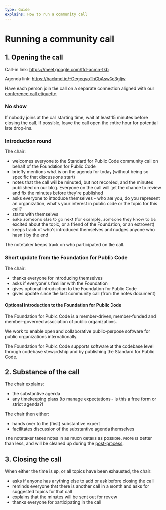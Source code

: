 ```yaml
---
type: Guide
explains: How to run a community call
---
```


# Running a community call

## 1. Opening the call

Call-in link: <https://meet.google.com/tfd-acmn-tkb>

Agenda link: <https://hackmd.io/-OegeqvoThCbAsw3c3gIjw>

Have each person join the call on a separate connection aligned with our [conference call etiquette](../communication/conference-call-etiquette.md).

### No show

If nobody joins at the call starting time, wait at least 15 minutes before closing the call. If possible, leave the call open the entire hour for potential late drop-ins.

### Introduction round

The chair:

* welcomes everyone to the Standard for Public Code community call on behalf of the Foundation for Public Code
* briefly mentions what is on the agenda for today (without being so specific that discussions start)
* notes that the call will be minuted, but not recorded, and the minutes published on our blog. Everyone on the call will get the chance to review and fix the minutes before they're published
* asks everyone to introduce themselves - who are you, do you represent an organization, what's your interest in public code or the topic for this call?
* starts with themselves
* asks someone else to go next (for example, someone they know to be excited about the topic, or a friend of the Foundation, or an extrovert)
* keeps track of who's introduced themselves and nudges anyone who hasn't by the end

The notetaker keeps track on who participated on the call.

### Short update from the Foundation for Public Code

The chair:

* thanks everyone for introducing themselves
* asks if everyone's familiar with the Foundation
* gives optional introduction to the Foundation for Public Code
* gives update since the last community call (from the notes document)

#### Optional introduction to the Foundation for Public Code

The Foundation for Public Code is a member-driven, member-funded and member-governed association of public organizations.

We work to enable open and collaborative public-purpose software for public organizations internationally.

The Foundation for Public Code supports software at the codebase level through codebase stewardship and by publishing the Standard for Public Code.

## 2. Substance of the call

The chair explains:

* the substantive agenda
* any timekeeping plans (to manage expectations - is this a free form or strict agenda?)

The chair then either:

* hands over to the (first) substantive expert
* facilitates discussion of the substantive agenda themselves

The notetaker takes notes in as much details as possible. More is better than less, and will be cleaned up during the [post-process](post-process-community-call.md).

## 3. Closing the call

When either the time is up, or all topics have been exhausted, the chair:

* asks if anyone has anything else to add or ask before closing the call
* reminds everyone that there is another call in a month and asks for suggested topics for that call
* explains that the minutes will be sent out for review
* thanks everyone for participating in the call
